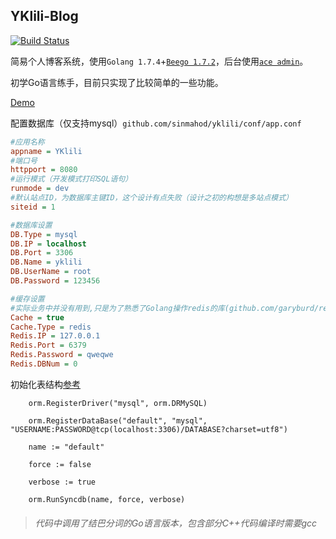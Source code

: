 ## YKlili-Blog

[![Build Status](https://travis-ci.org/sinmahod/yklili.svg?branch=master)](https://travis-ci.org/sinmahod/yklili)

简易个人博客系统，使用`Golang 1.7.4`+[`Beego 1.7.2`](https://github.com/astaxie/beego)，后台使用[`ace admin`](https://github.com/bopoda/ace)。

初学Go语言练手，目前只实现了比较简单的一些功能。

[Demo](https://blog.yklili.com)

配置数据库（仅支持mysql）`github.com/sinmahod/yklili/conf/app.conf`
```Ini
#应用名称
appname = YKlili
#端口号
httpport = 8080
#运行模式（开发模式打印SQL语句）
runmode = dev
#默认站点ID，为数据库主键ID，这个设计有点失败（设计之初的构想是多站点模式）
siteid = 1

#数据库设置
DB.Type = mysql
DB.IP = localhost
DB.Port = 3306
DB.Name = yklili
DB.UserName = root
DB.Password = 123456

#缓存设置
#实际业务中并没有用到,只是为了熟悉了Golang操作redis的库(github.com/garyburd/redigo/redis）
Cache = true
Cache.Type = redis
Redis.IP = 127.0.0.1
Redis.Port = 6379
Redis.Password = qweqwe
Redis.DBNum = 0
```

初始化表结构[参考](/models/models_test.go)
```Golang
    orm.RegisterDriver("mysql", orm.DRMySQL)

    orm.RegisterDataBase("default", "mysql", "USERNAME:PASSWORD@tcp(localhost:3306)/DATABASE?charset=utf8")

    name := "default"

    force := false

    verbose := true

    orm.RunSyncdb(name, force, verbose)
```

>###### 代码中调用了结巴分词的Go语言版本，包含部分C++代码编译时需要gcc
